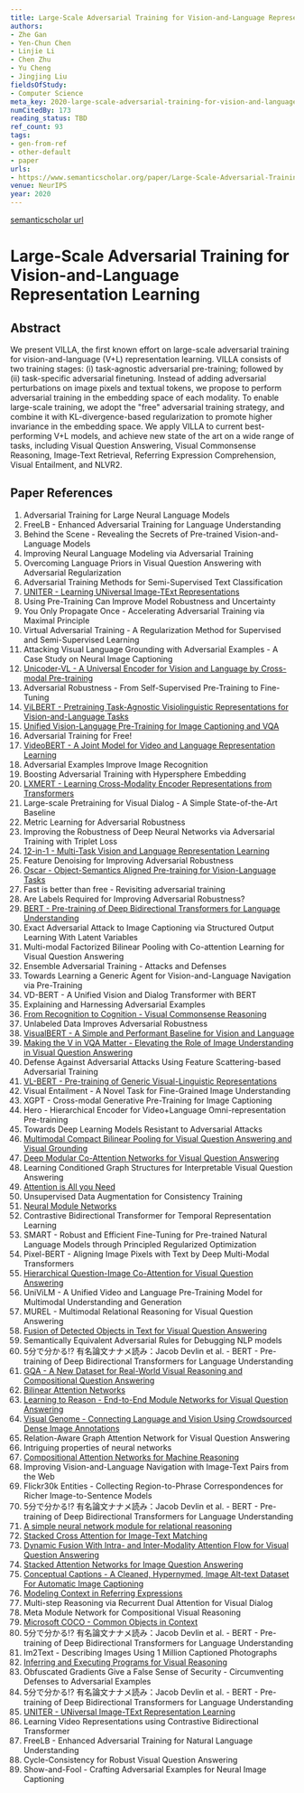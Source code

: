 ```yaml
---
title: Large-Scale Adversarial Training for Vision-and-Language Representation Learning
authors:
- Zhe Gan
- Yen-Chun Chen
- Linjie Li
- Chen Zhu
- Yu Cheng
- Jingjing Liu
fieldsOfStudy:
- Computer Science
meta_key: 2020-large-scale-adversarial-training-for-vision-and-language-representation-learning
numCitedBy: 173
reading_status: TBD
ref_count: 93
tags:
- gen-from-ref
- other-default
- paper
urls:
- https://www.semanticscholar.org/paper/Large-Scale-Adversarial-Training-for-Representation-Gan-Chen/2f5f81bc516a6d085d39479378af1fc27104f91e?sort=total-citations
venue: NeurIPS
year: 2020
---
```


[semanticscholar url](https://www.semanticscholar.org/paper/Large-Scale-Adversarial-Training-for-Representation-Gan-Chen/2f5f81bc516a6d085d39479378af1fc27104f91e?sort=total-citations)

# Large-Scale Adversarial Training for Vision-and-Language Representation Learning

## Abstract

We present VILLA, the first known effort on large-scale adversarial training for vision-and-language (V+L) representation learning. VILLA consists of two training stages: (i) task-agnostic adversarial pre-training; followed by (ii) task-specific adversarial finetuning. Instead of adding adversarial perturbations on image pixels and textual tokens, we propose to perform adversarial training in the embedding space of each modality. To enable large-scale training, we adopt the "free" adversarial training strategy, and combine it with KL-divergence-based regularization to promote higher invariance in the embedding space. We apply VILLA to current best-performing V+L models, and achieve new state of the art on a wide range of tasks, including Visual Question Answering, Visual Commonsense Reasoning, Image-Text Retrieval, Referring Expression Comprehension, Visual Entailment, and NLVR2.

## Paper References

1. Adversarial Training for Large Neural Language Models
2. FreeLB - Enhanced Adversarial Training for Language Understanding
3. Behind the Scene - Revealing the Secrets of Pre-trained Vision-and-Language Models
4. Improving Neural Language Modeling via Adversarial Training
5. Overcoming Language Priors in Visual Question Answering with Adversarial Regularization
6. Adversarial Training Methods for Semi-Supervised Text Classification
7. [UNITER - Learning UNiversal Image-TExt Representations](2019-uniter-learning-universal-image-text-representations)
8. Using Pre-Training Can Improve Model Robustness and Uncertainty
9. You Only Propagate Once - Accelerating Adversarial Training via Maximal Principle
10. Virtual Adversarial Training - A Regularization Method for Supervised and Semi-Supervised Learning
11. Attacking Visual Language Grounding with Adversarial Examples - A Case Study on Neural Image Captioning
12. [Unicoder-VL - A Universal Encoder for Vision and Language by Cross-modal Pre-training](2020-unicoder-vl-a-universal-encoder-for-vision-and-language-by-cross-modal-pre-training)
13. Adversarial Robustness - From Self-Supervised Pre-Training to Fine-Tuning
14. [ViLBERT - Pretraining Task-Agnostic Visiolinguistic Representations for Vision-and-Language Tasks](2019-vilbert-pretraining-task-agnostic-visiolinguistic-representations-for-vision-and-language-tasks)
15. [Unified Vision-Language Pre-Training for Image Captioning and VQA](2020-unified-vision-language-pre-training-for-image-captioning-and-vqa)
16. Adversarial Training for Free!
17. [VideoBERT - A Joint Model for Video and Language Representation Learning](2019-videobert-a-joint-model-for-video-and-language-representation-learning)
18. Adversarial Examples Improve Image Recognition
19. Boosting Adversarial Training with Hypersphere Embedding
20. [LXMERT - Learning Cross-Modality Encoder Representations from Transformers](2019-lxmert-learning-cross-modality-encoder-representations-from-transformers)
21. Large-scale Pretraining for Visual Dialog - A Simple State-of-the-Art Baseline
22. Metric Learning for Adversarial Robustness
23. Improving the Robustness of Deep Neural Networks via Adversarial Training with Triplet Loss
24. [12-in-1 - Multi-Task Vision and Language Representation Learning](2020-12-in-1-multi-task-vision-and-language-representation-learning)
25. Feature Denoising for Improving Adversarial Robustness
26. [Oscar - Object-Semantics Aligned Pre-training for Vision-Language Tasks](2020-oscar-object-semantics-aligned-pre-training-for-vision-language-tasks)
27. Fast is better than free - Revisiting adversarial training
28. Are Labels Required for Improving Adversarial Robustness?
29. [BERT - Pre-training of Deep Bidirectional Transformers for Language Understanding](2019-bert.md)
30. Exact Adversarial Attack to Image Captioning via Structured Output Learning With Latent Variables
31. Multi-modal Factorized Bilinear Pooling with Co-attention Learning for Visual Question Answering
32. Ensemble Adversarial Training - Attacks and Defenses
33. Towards Learning a Generic Agent for Vision-and-Language Navigation via Pre-Training
34. VD-BERT - A Unified Vision and Dialog Transformer with BERT
35. Explaining and Harnessing Adversarial Examples
36. [From Recognition to Cognition - Visual Commonsense Reasoning](2019-from-recognition-to-cognition-visual-commonsense-reasoning)
37. Unlabeled Data Improves Adversarial Robustness
38. [VisualBERT - A Simple and Performant Baseline for Vision and Language](2019-visualbert-a-simple-and-performant-baseline-for-vision-and-language)
39. [Making the V in VQA Matter - Elevating the Role of Image Understanding in Visual Question Answering](2017-making-the-v-in-vqa-matter-elevating-the-role-of-image-understanding-in-visual-question-answering)
40. Defense Against Adversarial Attacks Using Feature Scattering-based Adversarial Training
41. [VL-BERT - Pre-training of Generic Visual-Linguistic Representations](2020-vl-bert-pre-training-of-generic-visual-linguistic-representations)
42. Visual Entailment - A Novel Task for Fine-Grained Image Understanding
43. XGPT - Cross-modal Generative Pre-Training for Image Captioning
44. Hero - Hierarchical Encoder for Video+Language Omni-representation Pre-training
45. Towards Deep Learning Models Resistant to Adversarial Attacks
46. [Multimodal Compact Bilinear Pooling for Visual Question Answering and Visual Grounding](2016-multimodal-compact-bilinear-pooling-for-visual-question-answering-and-visual-grounding)
47. [Deep Modular Co-Attention Networks for Visual Question Answering](2019-deep-modular-co-attention-networks-for-visual-question-answering)
48. Learning Conditioned Graph Structures for Interpretable Visual Question Answering
49. [Attention is All you Need](2017-transformer.md)
50. Unsupervised Data Augmentation for Consistency Training
51. [Neural Module Networks](2016-neural-module-networks)
52. Contrastive Bidirectional Transformer for Temporal Representation Learning
53. SMART - Robust and Efficient Fine-Tuning for Pre-trained Natural Language Models through Principled Regularized Optimization
54. Pixel-BERT - Aligning Image Pixels with Text by Deep Multi-Modal Transformers
55. [Hierarchical Question-Image Co-Attention for Visual Question Answering](2016-hierarchical-question-image-co-attention-for-visual-question-answering)
56. UniViLM - A Unified Video and Language Pre-Training Model for Multimodal Understanding and Generation
57. MUREL - Multimodal Relational Reasoning for Visual Question Answering
58. [Fusion of Detected Objects in Text for Visual Question Answering](2019-fusion-of-detected-objects-in-text-for-visual-question-answering)
59. Semantically Equivalent Adversarial Rules for Debugging NLP models
60. 5分で分かる!? 有名論文ナナメ読み：Jacob Devlin et al. - BERT - Pre-training of Deep Bidirectional Transformers for Language Understanding
61. [GQA - A New Dataset for Real-World Visual Reasoning and Compositional Question Answering](2019-gqa-a-new-dataset-for-real-world-visual-reasoning-and-compositional-question-answering)
62. [Bilinear Attention Networks](2018-bilinear-attention-networks)
63. [Learning to Reason - End-to-End Module Networks for Visual Question Answering](2017-learning-to-reason-end-to-end-module-networks-for-visual-question-answering)
64. [Visual Genome - Connecting Language and Vision Using Crowdsourced Dense Image Annotations](2016-visual-genome-connecting-language-and-vision-using-crowdsourced-dense-image-annotations)
65. Relation-Aware Graph Attention Network for Visual Question Answering
66. Intriguing properties of neural networks
67. [Compositional Attention Networks for Machine Reasoning](2018-compositional-attention-networks-for-machine-reasoning)
68. Improving Vision-and-Language Navigation with Image-Text Pairs from the Web
69. Flickr30k Entities - Collecting Region-to-Phrase Correspondences for Richer Image-to-Sentence Models
70. 5分で分かる!? 有名論文ナナメ読み：Jacob Devlin et al. - BERT - Pre-training of Deep Bidirectional Transformers for Language Understanding
71. [A simple neural network module for relational reasoning](2017-a-simple-neural-network-module-for-relational-reasoning)
72. [Stacked Cross Attention for Image-Text Matching](2018-stacked-cross-attention-for-image-text-matching)
73. [Dynamic Fusion With Intra- and Inter-Modality Attention Flow for Visual Question Answering](2019-dynamic-fusion-with-intra-and-inter-modality-attention-flow-for-visual-question-answering)
74. [Stacked Attention Networks for Image Question Answering](2016-stacked-attention-networks-for-image-question-answering)
75. [Conceptual Captions - A Cleaned, Hypernymed, Image Alt-text Dataset For Automatic Image Captioning](2018-conceptual-captions-a-cleaned-hypernymed-image-alt-text-dataset-for-automatic-image-captioning)
76. [Modeling Context in Referring Expressions](2016-modeling-context-in-referring-expressions)
77. Multi-step Reasoning via Recurrent Dual Attention for Visual Dialog
78. Meta Module Network for Compositional Visual Reasoning
79. [Microsoft COCO - Common Objects in Context](2014-microsoft-coco-common-objects-in-context)
80. 5分で分かる!? 有名論文ナナメ読み：Jacob Devlin et al. - BERT - Pre-training of Deep Bidirectional Transformers for Language Understanding
81. Im2Text - Describing Images Using 1 Million Captioned Photographs
82. [Inferring and Executing Programs for Visual Reasoning](2017-inferring-and-executing-programs-for-visual-reasoning)
83. Obfuscated Gradients Give a False Sense of Security - Circumventing Defenses to Adversarial Examples
84. 5分で分かる!? 有名論文ナナメ読み：Jacob Devlin et al. - BERT - Pre-training of Deep Bidirectional Transformers for Language Understanding
85. [UNITER - UNiversal Image-TExt Representation Learning](2020-uniter-universal-image-text-representation-learning)
86. Learning Video Representations using Contrastive Bidirectional Transformer
87. FreeLB - Enhanced Adversarial Training for Natural Language Understanding
88. Cycle-Consistency for Robust Visual Question Answering
89. Show-and-Fool - Crafting Adversarial Examples for Neural Image Captioning

